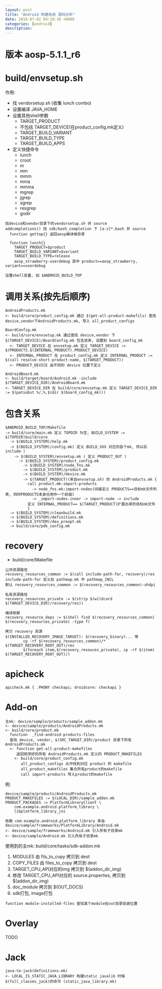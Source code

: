 ```yaml
---
layout: post
title: "Android 构建系统 源码分析"
date: 2016-07-02 09:10:10 +0800
categories: [android]
description: 
---
```


版本 aosp-5.1.1_r6
========================


build/envsetup.sh
===============================================================

作用:

* 找 vendorsetup.sh (收集 lunch combo)
* 设置编译 JAVA_HOME
* 设置其他shell参数
  * TARGET_PRODUCT
  * 不包括 TARGET_DEVICE(在product_config.mk定义)
  * TARGET_BUILD_VARIANT
  * TARGET_BUILD_TYPE
  * TARGET_BUILD_APPS
* 定义快捷命令
  * lunch
  * croot
  * m
  * mm
  * mmm
  * mma
  * mmma
  * mgrep
  * jgrep
  * sgrep
  * resgrep
  * godir

```
找device和vendor目录下的vendorsetup.sh 并 source
addcompletions() 找 sdk/bash_completion 下 [a-z]*.bash 并 source
  function gettop{} 返回aosp编译根目录
  
  function lunch{}
    TARGET_PRODUCT=$product
    TARGET_BUILD_VARIANT=$variant
    TARGET_BUILD_TYPE=release
    aosp_strawberry-userdebug 其中 product==aosp_strawberry, variant==userdebug

设置shell变量, 如 $ANDROID_BUILD_TOP
```

调用关系(按先后顺序)
===============================================================

```
AndroidProducts.mk
<- build/core/product_config.mk 通过 $(get-all-product-makefils) 查找device,vendor下AndroidProducts.mk, 导入 all_product_configs

BoardConfig.mk
<- build/core/envsetup.mk 通过查找 device,vendor 下 $(TARGET_DEVICE)/BoardConfig.mk 包含进来, 设置到 board_config_mk
  <- TARGET_DEVICE 在 envsetup.mk 定义 TARGET_DEVICE := $(PRODUCTS.$(INTERNAL_PRODUCT).PRODUCT_DEVICE)
  <- INTERNAL_PRODUCT 在 product_config.mk 定义 INTERNAL_PRODUCT := $(call resolve-short-product-name, $(TARGET_PRODUCT))
  <- PRODUCT_DEVICE 由不同的 device 位置下定义

AndroidBoard.mk
<- build/target/board/Android.mk -include $(TARGET_DEVICE_DIR)/AndroidBoard.mk
<- TARGET_DEVICE_DIR 在 build/core/envsetup.mk 定义 TARGET_DEVICE_DIR := $(patsubst %/,%,$(dir $(board_config_mk)))
```

包含关系
===============================================================

```
$ANDROID_BUILD_TOP/Makefile
-> build/core/main.mk 定义 TOPDIR 为空, BUILD_SYSTEM := $(TOPDIR)build/core
  -> $(BUILD_SYSTEM)/help.mk
  -> $(BUILD_SYSTEM)/config.mk( 定义 BUILD_XXX 对应的各个mk, 供以后include )
    -> $(BUILD_SYSTEM)/envsetup.mk ( 定义 PRODUCT_OUT )
      -> $(BUILD_SYSTEM)/product_config.mk
        -> $(BUILD_SYSTEM)/node_fns.mk
        -> $(BUILD_SYSTEM)/product.mk
        -> $(BUILD_SYSTEM)/device.mk
        -> $(TARGET_PRODUCT)(来自envsetup.sh) 的 AndroidProducts.mk {
          call product.mk:import-products
            -> node_fns.mk:import-nodes(间接定义 PRODUCTS==目标mk文件列表, 同时PRODUCTS本身也用作一个前缀)
            -> _import-nodes-inner -> import-node -> include
          定义 INTERNAL_PRODUCT== $(TARGET_PRODUCT)扩展出来的目标mk文件
          }
  -> $(BUILD_SYSTEM)/cleanbuild.mk
  -> $(BUILD_SYSTEM)/definitions.mk
  -> $(BUILD_SYSTEM)/dex_preopt.mk
  -> build/core/pdk_config.mk
```

recovery
===============================================================

* build/core/Makefile

```
公共资源路径
recovery_resources_common := $(call include-path-for, recovery)/res
include-path-for 定义在 pathmap.mk 中 pathmap_INCL
默认 recovery_resources_common := $(recovery_resources_common)-xhdpi

私有资源路径
recovery_resources_private := $(strip $(wildcard $(TARGET_DEVICE_DIR)/recovery/res))

编译依赖
recovery_resource_deps := $(shell find $(recovery_resources_common) $(recovery_resources_private) -type f)

拷贝 recovery 资源
$(INSTALLED_RECOVERY_IMAGE_TARGET): $(recovery_binary)... 等
        cp -rf $(recovery_resources_common)/* $(TARGET_RECOVERY_ROOT_OUT)/res
        $(foreach item,$(recovery_resouces_private), cp -rf $(item) $(TARGET_RECOVERY_ROOT_OUT)/)
```

apicheck
===============================================================

```
apicheck.mk { .PHONY checkapi; droidcore: checkapi }
```

Add-on
===============================================================

```
主mk: device/sample/products/sample_addon.mk
<- device/sample/products/AndroidProducts.mk
<- build/core/product.mk
  function  _find-android-products-files
  查找 device, vendor, $(SRC_TARGET_DIR)/product 目录下所有 AndroidProducts.mk
  <- function get-all-product-makefiles
     返回排序好的所有 AndroidProducts.mk 定义的 PRODUCT_MAKEFILES
    <- build/core/product_config.mk
       all_product_configs 从中找到对应 product 的 makefile
       all_product_makefiles 集合所有product的makefile
       call import-products 导入product的makefile
```

例:

```
device/sample/products/AndroidProducts.mk
PRODUCT_MAKEFILES := $(LOCAL_DIR)/sample_addon.mk
PRODUCT_PACKAGES := PlatformLibraryClient \
	com.example.android.platform_library \
	libplatform_library_jni

依赖 com.example.android.platform_library 来自
device/sample/frameworks/PlatformLibrary/Android.mk
<- device/sample/frameworks/Android.mk 引入所有子目录mk
<- device/sample/Android.mk 引入所有子目录mk
```

使用到的主mk: build/core/tasks/sdk-addon.mk

1. MODULES 由 fils_to_copy 拷贝到 dest
2. COPY_FILES 由 files_to_copy 拷贝到 dest
3. TARGET_CPU_API对应的img 拷贝到 $(addon_dir_img)
4. 修改 TARGET_CPU_API对应的 source.properties, 拷贝到 $(addon_dir_img)
5. doc_module 拷贝到 $(OUT_DOCS)
6. sdk打包, image打包

```
function module-installed-files 查找某个module在out目录安装位置
```

Overlay
===============================================================

TODO

Jack
===============================================================

```
java-to-jack(definitions.mk)
<- LOCAL_IS_STATIC_JAVA_LIBRARY 构建static javalib 时候 $(full_classes_jack)的命令 (static_java_library.mk)
```
